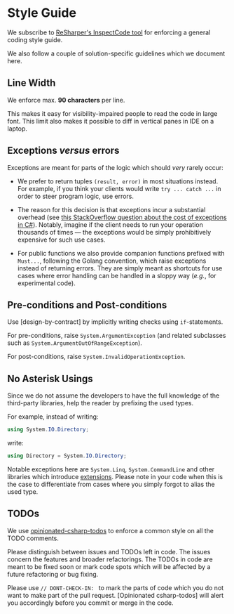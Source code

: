 # Style Guide

We subscribe to [ReSharper's InspectCode tool] for enforcing a general coding style guide.

[ReSharper's InspectCode tool]: https://www.jetbrains.com/help/resharper/InspectCode.html

We also follow a couple of solution-specific guidelines which we document here.

## Line Width

We enforce max. **90 characters** per line.

This makes it easy for visibility-impaired people to read the code in large font.
This limit also makes it possible to diff in vertical panes in IDE on a laptop.

## Exceptions *versus* errors

Exceptions are meant for parts of the logic which should *very* rarely occur:

* We prefer to return tuples `(result, error)` in most situations instead.
 For example, if you think your clients would write `try ... catch ...` in order to steer program logic, use errors.

* The reason for this decision is that exceptions incur a substantial overhead (see [this StackOverflow question about the cost of exceptions in C#]).
  Notably, imagine if the client needs to run your operation thousands of times — the exceptions would be simply prohibitively expensive for such use cases.

[this StackOverflow question about the cost of exceptions in C#]: https://stackoverflow.com/questions/891217/how-expensive-are-exceptions-in-c

* For public functions we also provide companion functions prefixed with `Must...`, following the Golang convention, which raise exceptions instead of returning errors.
They are simply meant as shortcuts for use cases where error handling can be handled in a sloppy way (*e.g.*, for experimental code).

## Pre-conditions and Post-conditions

Use [design-by-contract] by implicitly writing checks using `if`-statements.

For pre-conditions, raise `System.ArgumentException` (and related subclasses such as `System.ArgumentOutOfRangeException`).

For post-conditions, raise `System.InvalidOperationException`.

## No Asterisk Usings

Since we do not assume the developers to have the full knowledge of the third-party libraries, help the reader by prefixing the used types.

For example, instead of writing:

```csharp
using System.IO.Directory;
```

write:

```csharp
using Directory = System.IO.Directory;
```

Notable exceptions here are `System.Linq`, `System.CommandLine` and other libraries which introduce [extensions].
Please note in your code when this is the case to differentiate from cases where you simply forgot to alias the used type.

[extensions]: https://docs.microsoft.com/en-us/dotnet/csharp/programming-guide/classes-and-structs/extension-methods

## TODOs

We use [opinionated-csharp-todos] to enforce a common style on all the TODO comments.

[opinionated-csharp-todos]: https://github.com/mristin/opinionated-csharp-todos

Please distinguish between issues and TODOs left in code.
The issues concern the features and broader refactorings.
The TODOs in code are meant to be fixed soon or mark code spots which will be affected by a future refactoring or bug fixing.

Please use `// DONT-CHECK-IN: ` to mark the parts of code which you do not want to make part of the pull request.
[Opinionated csharp-todos] will alert you accordingly before you commit or merge in the code.
